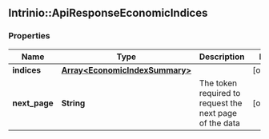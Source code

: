 ## Intrinio::ApiResponseEconomicIndices

### Properties
Name | Type | Description | Notes
------------ | ------------- | ------------- | -------------
**indices** | [**Array&lt;EconomicIndexSummary&gt;**](EconomicIndexSummary.md) |  | [optional] 
**next_page** | **String** | The token required to request the next page of the data | [optional] 


